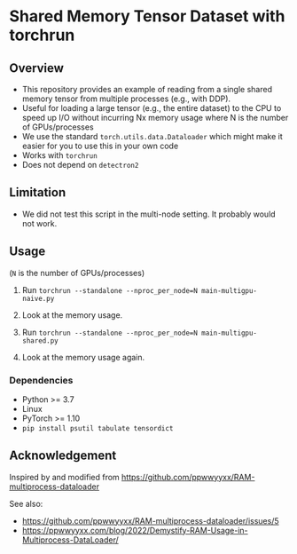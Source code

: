 # Shared Memory Tensor Dataset with torchrun

## Overview
- This repository provides an example of reading from a single shared memory tensor from multiple processes (e.g., with DDP).
- Useful for loading a large tensor (e.g., the entire dataset) to the CPU to speed up I/O without incurring Nx memory usage where N is the number of GPUs/processes
- We use the standard `torch.utils.data.Dataloader` which might make it easier for you to use this in your own code
- Works with `torchrun`
- Does not depend on `detectron2`

## Limitation
- We did not test this script in the multi-node setting. It probably would not work.

## Usage

(`N` is the number of GPUs/processes)
1. Run `torchrun --standalone --nproc_per_node=N main-multigpu-naive.py`
2. Look at the memory usage.

3. Run `torchrun --standalone --nproc_per_node=N main-multigpu-shared.py`
4. Look at the memory usage again.

### Dependencies
* Python >= 3.7
* Linux
* PyTorch >= 1.10
* `pip install psutil tabulate tensordict`

## Acknowledgement

Inspired by and modified from https://github.com/ppwwyyxx/RAM-multiprocess-dataloader

See also: 
- https://github.com/ppwwyyxx/RAM-multiprocess-dataloader/issues/5
- https://ppwwyyxx.com/blog/2022/Demystify-RAM-Usage-in-Multiprocess-DataLoader/

